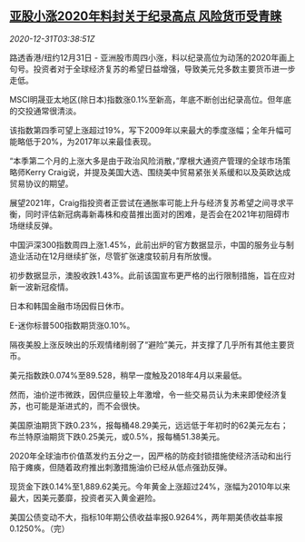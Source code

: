 <!--1609386794000-->
[亚股小涨2020年料封关于纪录高点 风险货币受青睐](https://cn.reuters.com/article/global-markets-asia-stocks-1231-idCNKBS2950BC)
------

<div><i>2020-12-31T03:38:51Z</i></div><p>路透香港/纽约12月31日 - 亚洲股市周四小涨，料以纪录高位为动荡的2020年画上句号。投资者对于全球经济复苏的希望日益增强，导致美元兑多数主要货币进一步走低。</p><p>MSCI明晟亚太地区(除日本)指数涨0.1%至新高，年底不断创出纪录高位。但年底的交投通常很清淡。</p><p>该指数第四季可望上涨超过19%，写下2009年以来最大的季度涨幅；全年升幅可能略低于20%，为2017年以来最佳表现。</p><p>“本季第二个月的上涨大多是由于政治风险消散，”摩根大通资产管理的全球市场策略师Kerry Craig说，并提及美国大选、围绕美中贸易紧张关系缓和以及英欧达成贸易协议的期望。</p><p>展望2021年，Craig指投资者正尝试在通胀率可能上升与经济复苏希望之间寻求平衡，同时评估新冠病毒新毒株和疫苗推出面对的困难，是否会在2021年初阻碍市场继续反弹。</p><p>中国沪深300指数周四上涨1.45%，此前出炉的官方数据显示，中国的服务业与制造业活动在12月继续扩张，尽管扩张速度较前月有所放慢。</p><p>初步数据显示，澳股收跌1.43%。此前该国宣布更严格的出行限制措施，旨在应对新一波新冠疫情。</p><p>日本和韩国金融市场因假日休市。</p><p>E-迷你标普500指数期货涨0.10%。</p><p>隔夜美股上涨反映出的乐观情绪削弱了“避险”美元，并支撑了几乎所有其他主要货币。</p><p>美元指数跌0.074%至89.528，稍早一度触及2018年4月以来最低。</p><p>然而，油价逆市微跌，因供应量较上年激增，令一些交易员认为未来即使经济复苏，也可能是渐进式的，而不会很快。</p><p>美国原油期货下跌0.23%，报每桶48.29美元，远远低于年初时的62美元左右；布兰特原油期货下跌0.25美元，或0.5%，报每桶51.38美元。</p><p>2020年全球油市价值蒸发约五分之一，因严格的防疫封锁措施使经济活动和出行陷于瘫痪，但随着政府推出刺激措施油价已经从低点强劲反弹。</p><p>现货金下跌0.14%至1,889.62美元。今年黄金上涨超过24%，涨幅为2010年以来最大，因美元萎靡，投资者买入黄金避险。</p><p>美国公债变动不大，指标10年期公债收益率报0.9264%，两年期美债收益率报0.1250%。（完）</p>
